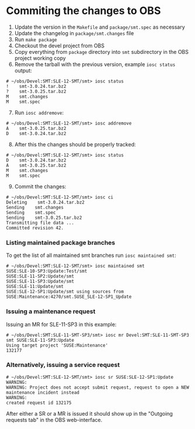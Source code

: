 # Commiting the changes to OBS

1. Update the version in the `Makefile` and `package/smt.spec` as necessary
2. Update the changelog in `package/smt.changes` file
3. Run `make package`
4. Checkout the devel project from OBS
5. Copy everything from `package` directory into `smt` subdirectory in the
OBS project working copy
6. Remove the tarball with the previous version, example `iosc status` output:
```
# ~/obs/Devel:SMT:SLE-12-SMT/smt> iosc status
!    smt-3.0.24.tar.bz2
?    smt-3.0.25.tar.bz2
M    smt.changes
M    smt.spec
```
7. Run `iosc addremove`:
```
# ~/obs/Devel:SMT:SLE-12-SMT/smt> iosc addremove
A    smt-3.0.25.tar.bz2
D    smt-3.0.24.tar.bz2
```
8. After this the changes should be properly tracked:
```
# ~/obs/Devel:SMT:SLE-12-SMT/smt> iosc status
D    smt-3.0.24.tar.bz2
A    smt-3.0.25.tar.bz2
M    smt.changes
M    smt.spec
```
9. Commit the changes:
```
# ~/obs/Devel:SMT:SLE-12-SMT/smt> iosc ci
Deleting    smt-3.0.24.tar.bz2
Sending    smt.changes
Sending    smt.spec
Sending    smt-3.0.25.tar.bz2
Transmitting file data ...
Committed revision 42.
```

### Listing maintained package branches

To get the list of all maintained smt branches run `iosc maintained smt`:
```
# ~/obs/Devel:SMT:SLE-12-SMT/smt> iosc maintained smt
SUSE:SLE-10-SP3:Update:Test/smt
SUSE:SLE-11-SP2:Update/smt
SUSE:SLE-11-SP3:Update/smt
SUSE:SLE-11:Update/smt
SUSE:SLE-12-SP1:Update/smt using sources from SUSE:Maintenance:4270/smt.SUSE_SLE-12-SP1_Update
```

### Issuing a maintenance request

Issuing an MR for SLE-11-SP3 in this example:

```
# ~/obs/Devel:SMT:SLE-11-SMT-SP3/smt> iosc mr Devel:SMT:SLE-11-SMT-SP3 smt SUSE:SLE-11-SP3:Update
Using target project 'SUSE:Maintenance'
132177
```

### Alternatively, issuing a service request
```
# ~/obs/Devel:SMT:SLE-12-SMT/smt> iosc sr SUSE:SLE-12-SP1:Update
WARNING:
WARNING: Project does not accept submit request, request to open a NEW maintenance incident instead
WARNING:
created request id 132175
```

After either a SR or a MR is issued it should show up in the
"Outgoing requests tab" in the OBS web-interface.
